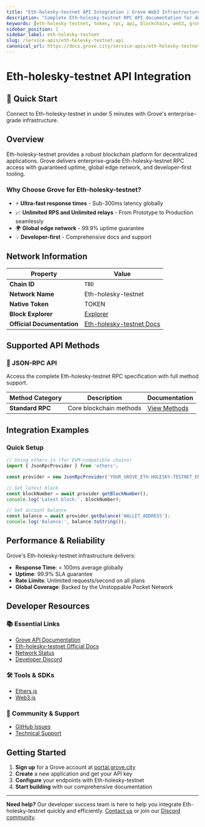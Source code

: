 ```yaml
---
title: "Eth-holesky-testnet API Integration | Grove Web3 Infrastructure"
description: "Complete Eth-holesky-testnet RPC API documentation for developers. Fast, reliable Eth-holesky-testnet blockchain access with Grove's enterprise infrastructure. Get started in minutes."
keywords: [eth-holesky-testnet, token, rpc, api, blockchain, web3, grove, infrastructure, developers, integration]
sidebar_position: 1
sidebar_label: eth-holesky-testnet
slug: /service-apis/eth-holesky-testnet-api
canonical_url: https://docs.grove.city/service-apis/eth-holesky-testnet-api
---
```


# Eth-holesky-testnet API Integration

<div style={{background: "linear-gradient(135deg, #667eea 0%, #764ba2 100%)", color: "white", padding: "1.5rem", borderRadius: "8px", margin: "1rem 0"}}>
  <h2 style={{color: "white", marginTop: 0}}>🚀 Quick Start</h2>
  <p style={{marginBottom: 0, fontSize: "1.1rem"}}>Connect to Eth-holesky-testnet in under 5 minutes with Grove's enterprise-grade infrastructure.</p>
</div>

## Overview

Eth-holesky-testnet provides a robust blockchain platform for decentralized applications. Grove delivers enterprise-grade Eth-holesky-testnet RPC access with guaranteed uptime, global edge network, and developer-first tooling.

### Why Choose Grove for Eth-holesky-testnet?

- ⚡ **Ultra-fast response times** - Sub-300ms latency globally
- 📈 **Unlimited RPS and Unlimited relays** - From Prototype to Production seamlessly
- 🌍 **Global edge network** - 99.9% uptime guarantee
- 💡 **Developer-first** - Comprehensive docs and support

## Network Information

| Property | Value |
|----------|-------|
| **Chain ID** | `TBD` |
| **Network Name** | Eth-holesky-testnet |
| **Native Token** | TOKEN |
| **Block Explorer** | [Explorer](#) |
| **Official Documentation** | [Eth-holesky-testnet Docs](#) |

## Supported API Methods

### 🔌 JSON-RPC API
Access the complete Eth-holesky-testnet RPC specification with full method support.

| Method Category | Description | Documentation |
|-----------------|-------------|---------------|
| **Standard RPC** | Core blockchain methods | [View Methods](../grove-api/api-definition/definition#json-rpc-supported-methods) |

## Integration Examples

### Quick Setup

```javascript
// Using ethers.js (for EVM-compatible chains)
import { JsonRpcProvider } from 'ethers';

const provider = new JsonRpcProvider('YOUR_GROVE_ETH-HOLESKY-TESTNET_ENDPOINT');

// Get latest block
const blockNumber = await provider.getBlockNumber();
console.log('Latest block:', blockNumber);

// Get account balance
const balance = await provider.getBalance('WALLET_ADDRESS');
console.log('Balance:', balance.toString());
```

## Performance & Reliability

Grove's Eth-holesky-testnet infrastructure delivers:

- **Response Time**: < 100ms average globally
- **Uptime**: 99.9% SLA guarantee  
- **Rate Limits**: Unlimited requests/second on all plans
- **Global Coverage**: Backed by the Unstoppable Pocket Network

## Developer Resources

### 📚 Essential Links
- [Grove API Documentation](../grove-api/overview/grove-api)
- [Eth-holesky-testnet Official Docs](#)
- [Network Status](https://status.grove.city)
- [Developer Discord](https://discord.gg/build-with-grove)

### 🛠️ Tools & SDKs
- [Ethers.js](https://docs.ethers.io/)
- [Web3.js](https://web3js.readthedocs.io/)

### 💬 Community & Support
- [GitHub Issues](https://github.com/buildwithgrove/path)  
- [Technical Support](https://discord.com/channels/824324475256438814/1150805396085293106)

## Getting Started

1. **Sign up** for a Grove account at [portal.grove.city](https://portal.grove.city)
2. **Create** a new application and get your API key
3. **Configure** your endpoints with Eth-holesky-testnet
4. **Start building** with our comprehensive documentation

---

<div style={{background: "#f8f9fa", padding: "1rem", borderLeft: "4px solid #007bff", margin: "1rem 0"}}>
  <strong>Need help?</strong> Our developer success team is here to help you integrate Eth-holesky-testnet quickly and efficiently. <a href="mailto:portal@grove.city">Contact us</a> or join our <a href="https://discord.gg/build-with-grove">Discord community</a>.
</div>
